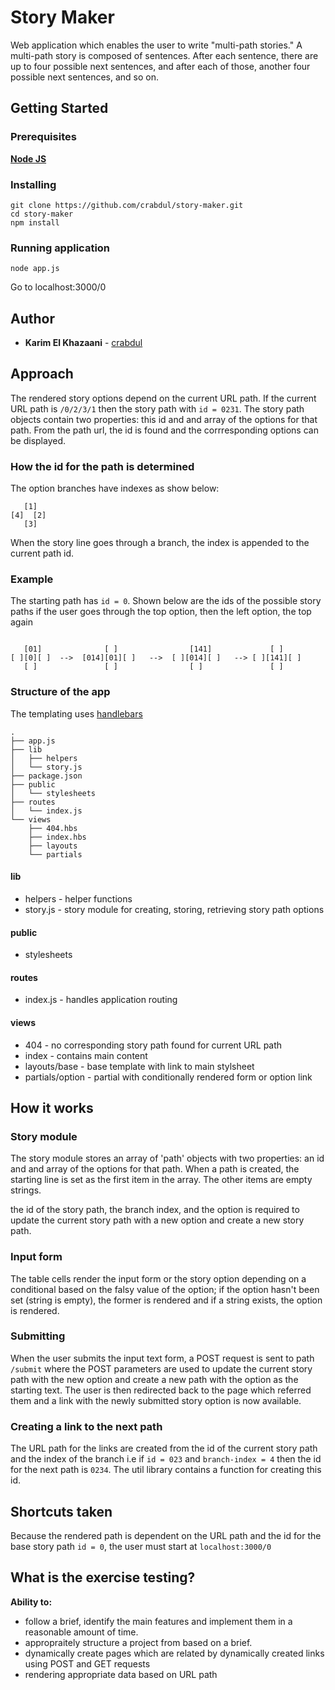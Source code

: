 # Story Maker

Web application which enables the user to write "multi-path stories." A multi-path story is composed of sentences. 
After each sentence, there are up to four possible next sentences, and after each of those, another four possible 
next sentences, and so on.

## Getting Started

### Prerequisites

**[Node JS](https://nodejs.org/en/)** 

### Installing

```
git clone https://github.com/crabdul/story-maker.git
cd story-maker
npm install
```
### Running application
```
node app.js
```
Go to localhost:3000/0

## Author

* **Karim El Khazaani** - [crabdul](https://github.com/crabdul)

## Approach

The rendered story options depend on the current URL path.
If the current URL path is `/0/2/3/1` then the story path with `id = 0231`.
The story path objects contain two properties: this id and and array of the options for that path. 
From the path url, the id is found and the corrresponding options can be displayed.

### How the id for the path is determined

The option branches have indexes as show below:

```
   [1]
[4]  [2]
   [3]
```

When the story line goes through a branch, the index is appended to the current path id.

### Example

The starting path has `id = 0`.
Shown below are the ids of the possible story paths if the user goes through the top option, then the left option, the top again

```

   [01]              [ ]                [141]             [ ]
[ ][0][ ]  -->  [014][01][ ]   -->  [ ][014][ ]   --> [ ][141][ ]
   [ ]               [ ]                [ ]               [ ]
```

### Structure of the app

The templating uses [handlebars](https://handlebarsjs.com/)


```
.
├── app.js
├── lib
│   ├── helpers
│   └── story.js
├── package.json
├── public
│   └── stylesheets
├── routes
│   └── index.js
└── views
    ├── 404.hbs
    ├── index.hbs
    ├── layouts
    └── partials
```

#### lib

+ helpers - helper functions
+ story.js - story module for creating, storing, retrieving story path options

#### public

+ stylesheets 

#### routes

+ index.js - handles application routing

#### views

+ 404 - no corresponding story path found for current URL path
+ index - contains main content
+ layouts/base - base template with link to main stylsheet
+ partials/option - partial with conditionally rendered form or option link

## How it works

### Story module

The story module stores an array of 'path' objects with two properties: an id and and array of the options for that path. When a path is created, the starting line is set as the first item in the array. The other items are empty strings.

the id of the story path, the branch index, and the option is required to update the current story path with a new option and create a new story path.


### Input form

The table cells render the input form or the story option depending on a conditional based on the falsy value of the option; if the option hasn't been set (string is empty), the former is rendered and if a string exists, the option is rendered.


### Submitting 

When the user submits the input text form, a POST request is sent to path `/submit` where the POST parameters are used to update the current story path with the new option and create a new path with the option as the starting text. 
The user is then redirected back to the page which referred them and a link with the newly submitted story option is now available. 


### Creating a link to the next path 

The URL path for the links are created from the id of the current story path and the index of the branch i.e if `id = 023` and `branch-index = 4` then the id for the next path is `0234`. The util library contains a function for creating this id.


## Shortcuts taken

Because the rendered path is dependent on the URL path and the id for the base story path `id = 0`, the user must start at `localhost:3000/0`


## What is the exercise testing?

**Ability to:**
+ follow a brief, identify the main features and implement them in a reasonable amount of time.
+ appropraitely structure a project from based on a brief.
+ dynamically create pages which are related by dynamically created links using POST and GET requests
+ rendering appropriate data based on URL path

